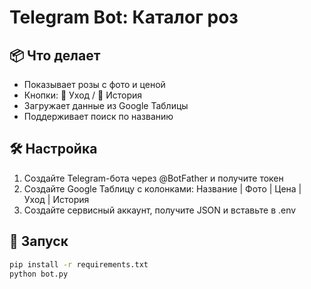 # Telegram Bot: Каталог роз

## 📦 Что делает
- Показывает розы с фото и ценой
- Кнопки: 🌿 Уход / 📖 История
- Загружает данные из Google Таблицы
- Поддерживает поиск по названию

## 🛠 Настройка
1. Создайте Telegram-бота через @BotFather и получите токен
2. Создайте Google Таблицу с колонками:
   Название | Фото | Цена | Уход | История
3. Создайте сервисный аккаунт, получите JSON и вставьте в .env

## 🚀 Запуск
```bash
pip install -r requirements.txt
python bot.py
```
